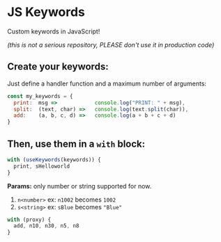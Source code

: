 # JS Keywords
Custom keywords in JavaScript!

*(this is not a serious repository, PLEASE don't use it in production code)*

## Create your keywords:
Just define a handler function and a maximum number of arguments:
```js
const my_keywords = {
  print:  msg =>            console.log("PRINT: " + msg),
  split:  (text, char) =>   console.log(text.split(char)),
  add:    (a, b, c, d) =>   console.log(a + b + c + d)
}
```

## Then, use them in a `with` block:
```js
with (useKeywords(keywords)) {
  print, sHelloworld
}
```

**Params:**
only number or string supported for now.
1. `n<number>` ex: `n1002` becomes `1002`
2. `s<string>` ex: `sBlue` becomes `"Blue"`
   
```js
with (proxy) {
  add, n10, n30, n5, n8
}
```
